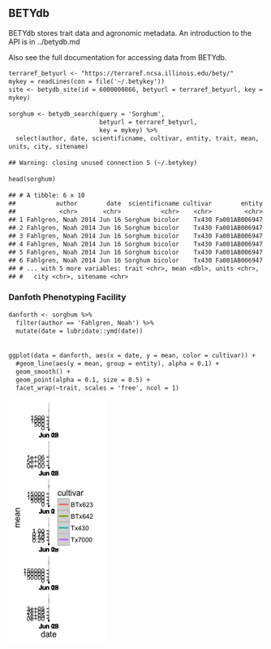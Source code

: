 <!-- note: all edits should be done to the .Rmd source code version of this document, not the .md version which is generated when the Rmd file is compiled -->
BETYdb
------

BETYdb stores trait data and agronomic metadata. An introduction to the
API is in ../betydb.md

Also see the full documentation for accessing data from BETYdb.

    terraref_betyurl <- "https://terraref.ncsa.illinois.edu/bety/"
    mykey = readLines(con = file('~/.betykey'))
    site <- betydb_site(id = 6000000866, betyurl = terraref_betyurl, key = mykey)

    sorghum <- betydb_search(query = 'Sorghum', 
                             betyurl = terraref_betyurl, 
                             key = mykey) %>% 
      select(author, date, scientificname, cultivar, entity, trait, mean, units, city, sitename)

    ## Warning: closing unused connection 5 (~/.betykey)

    head(sorghum)

    ## # A tibble: 6 x 10
    ##           author        date  scientificname cultivar        entity
    ##            <chr>       <chr>           <chr>    <chr>         <chr>
    ## 1 Fahlgren, Noah 2014 Jun 16 Sorghum bicolor    Tx430 Fa001AB006947
    ## 2 Fahlgren, Noah 2014 Jun 16 Sorghum bicolor    Tx430 Fa001AB006947
    ## 3 Fahlgren, Noah 2014 Jun 16 Sorghum bicolor    Tx430 Fa001AB006947
    ## 4 Fahlgren, Noah 2014 Jun 16 Sorghum bicolor    Tx430 Fa001AB006947
    ## 5 Fahlgren, Noah 2014 Jun 16 Sorghum bicolor    Tx430 Fa001AB006947
    ## 6 Fahlgren, Noah 2014 Jun 16 Sorghum bicolor    Tx430 Fa001AB006947
    ## # ... with 5 more variables: trait <chr>, mean <dbl>, units <chr>,
    ## #   city <chr>, sitename <chr>

### Danfoth Phenotyping Facility

    danforth <- sorghum %>% 
      filter(author == 'Fahlgren, Noah') %>% 
      mutate(date = lubridate::ymd(date))
      

    ggplot(data = danforth, aes(x = date, y = mean, color = cultivar)) +
      #geom_line(aes(y = mean, group = entity), alpha = 0.1) +
      geom_smooth() +
      geom_point(alpha = 0.1, size = 0.5) +
      facet_wrap(~trait, scales = 'free', ncol = 1)

![](phenotype_analysis_files/figure-markdown_strict/danforth-1.png)
